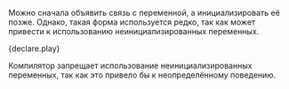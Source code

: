 Можно сначала объявить связь с переменной, а инициализировать её позже.
Однако, такая форма используется редко,
так как может привести к использованию неинициализированных переменных.

{declare.play}

Компилятор запрещает использование неинициализированных переменных,
так как это привело бы к неопределённому поведению.
